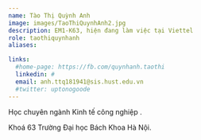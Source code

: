 ```yaml
---
name: Tào Thị Quỳnh Anh
image: images/TaoThiQuynhAnh2.jpg
description: EM1-K63, hiện đang làm việc tại Viettel
role: taothiquynhanh
aliases:

links:
  #home-page: https://fb.com/quynhanh.taothi
  linkedin: #
  email: anh.ttq181941@sis.hust.edu.vn
  #twitter: uptonogoode
---
```


Học chuyên ngành Kinh tế công nghiệp .

Khoá 63 Trường Đại học Bách Khoa Hà Nội.
